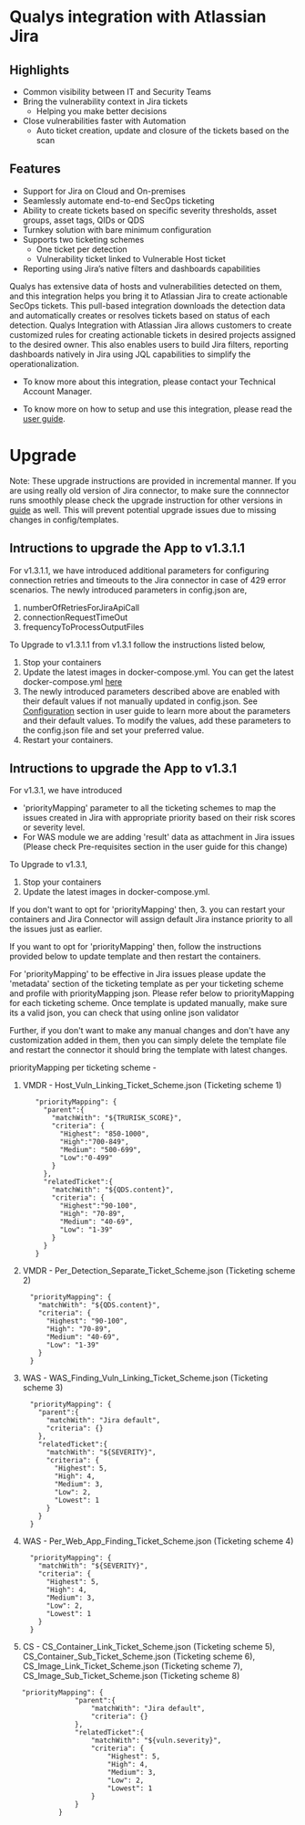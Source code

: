# Qualys integration with Atlassian Jira

## Highlights
- Common visibility between IT and Security Teams  
- Bring the vulnerability context in Jira tickets
	- Helping you make better decisions
- Close vulnerabilities faster with Automation
	- Auto ticket creation, update and closure of the tickets based on the scan

## Features
- Support for Jira on Cloud and On-premises
- Seamlessly automate end-to-end SecOps ticketing
- Ability to create tickets based on specific severity thresholds, asset groups, asset tags, QIDs or QDS
- Turnkey solution with bare minimum configuration
- Supports two ticketing schemes
	- One ticket per detection
	- Vulnerability ticket linked to Vulnerable Host ticket
- Reporting using Jira’s native filters and dashboards capabilities

Qualys has extensive data of hosts and vulnerabilities detected on them, and this integration helps you bring it to Atlassian Jira to create actionable SecOps tickets. This pull-based integration downloads the detection data and automatically creates or resolves tickets based on status of each detection. Qualys Integration with Atlassian Jira allows customers to create customized rules for creating actionable tickets in desired projects assigned to the desired owner. This also enables users to build Jira filters, reporting dashboards natively in Jira using JQL capabilities to simplify the operationalization.

 - To know more about this integration, please contact your Technical Account Manager.  

 - To know more on how to setup and use this integration, please read the [user guide](https://www.qualys.com/docs/qualys-jira-connector-user-guide.pdf).

# Upgrade

Note: These upgrade instructions are provided in incremental manner. If you are using really old version of Jira connector, to make sure the connnector runs smoothly please check the upgrade instruction for other versions in [guide](https://docs.qualys.com/en/integration/jira_connector/#t=upgrade_connector_app%2Fupgrade_the_app.htm&rhsearch=upgrade) as well. This will prevent potential upgrade issues due to missing changes in config/templates.	

## Intructions to upgrade the App to v1.3.1.1

For v1.3.1.1, we have introduced additional parameters for configuring connection retries and timeouts to the Jira connector in case of 429 error scenarios.
The newly introduced parameters in config.json are,
 1. numberOfRetriesForJiraApiCall
 2. connectionRequestTimeOut
 3. frequencyToProcessOutputFiles
    
To Upgrade to v1.3.1.1 from v1.3.1 follow the instructions listed below, 
 1. Stop your containers
 2. Update the latest images in docker-compose.yml. You can get the latest docker-compose.yml [here](https://github.com/QIntegration/Qualys-Jira-Connector/blob/main/docker-compose.yml)
 3. The newly introduced parameters described above are enabled with their default values if not manually updated in config.json. See [Configuration](https://docs.mp02.eng.sjc01.qualys.com/en/integration/jira_connector/#t=get_started%2Fconfiguration.htm) section in user guide to learn more about the parameters and their default values. To modify the values, add these parameters to the config.json file and set your preferred value.
 4. Restart your containers.

## Intructions to upgrade the App to v1.3.1
 
For v1.3.1, we have introduced 
- 'priorityMapping' parameter to all the ticketing schemes to map the issues created in Jira with appropriate priority based on their risk scores or severity level. 
- For WAS module we are adding 'result' data as attachment in Jira issues (Please check Pre-requisites section in the user guide for this change)
 
To Upgrade to v1.3.1, 
1. Stop your containers
2. Update the latest images in docker-compose.yml. 
 
If you don't want to opt for 'priorityMapping' then, 
3. you can restart your containers and Jira Connector will assign default Jira instance priority to all the issues just as earlier.
 
If you want to opt for 'priorityMapping' then, follow the instructions provided below to update template and then restart the containers.
 
For 'priorityMapping' to be effective in Jira issues please update the 'metadata' section of the ticketing template as per your ticketing scheme and profile with priorityMapping json. Please refer below to priorityMapping for each ticketing scheme.
Once template is updated manually, make sure its a valid json, you can check that using online json validator
 
Further, if you don't want to make any manual changes and don't have any customization added in them, then you can simply delete the template file and restart the connector it should bring the template with latest changes.
 
priorityMapping per ticketing scheme -
1. VMDR - Host_Vuln_Linking_Ticket_Scheme.json (Ticketing scheme 1)
   ```
      "priorityMapping": {
        "parent":{
          "matchWith": "${TRURISK_SCORE}",
          "criteria": {
            "Highest": "850-1000",
            "High":"700-849",
            "Medium": "500-699",
            "Low":"0-499"
          }
        },
        "relatedTicket":{
          "matchWith": "${QDS.content}",
          "criteria": {
            "Highest":"90-100",
            "High": "70-89",
            "Medium": "40-69",
            "Low": "1-39"
          }
        }
      }
   ```

3. VMDR - Per_Detection_Separate_Ticket_Scheme.json (Ticketing scheme 2)
 ```
      "priorityMapping": {
        "matchWith": "${QDS.content}",
        "criteria": {
          "Highest": "90-100",
          "High": "70-89",
          "Medium": "40-69",
          "Low": "1-39"
        }
      }
```
3. WAS - WAS_Finding_Vuln_Linking_Ticket_Scheme.json (Ticketing scheme 3)
 ```
      "priorityMapping": {
        "parent":{
          "matchWith": "Jira default",
          "criteria": {}
        },
        "relatedTicket":{
          "matchWith": "${SEVERITY}",
          "criteria": {
            "Highest": 5,
            "High": 4,
            "Medium": 3,
            "Low": 2,
            "Lowest": 1
          }
        }
      }
```
4. WAS - Per_Web_App_Finding_Ticket_Scheme.json (Ticketing scheme 4)

 ```
      "priorityMapping": {
        "matchWith": "${SEVERITY}",
        "criteria": {
          "Highest": 5,
          "High": 4,
          "Medium": 3,
          "Low": 2,
          "Lowest": 1
        }
      }
```
5. CS - CS_Container_Link_Ticket_Scheme.json (Ticketing scheme 5), CS_Container_Sub_Ticket_Scheme.json (Ticketing scheme 6), CS_Image_Link_Ticket_Scheme.json (Ticketing scheme 7), CS_Image_Sub_Ticket_Scheme.json (Ticketing scheme 8)
```
   "priorityMapping": {
                "parent":{
                    "matchWith": "Jira default",
                    "criteria": {}
                },
                "relatedTicket":{
                    "matchWith": "${vuln.severity}",
                    "criteria": {
                        "Highest": 5,
                        "High": 4,
                        "Medium": 3,
                        "Low": 2,
                        "Lowest": 1
                    }
                }
            }
```
